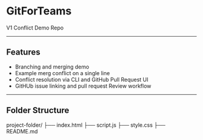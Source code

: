 # GitForTeams

V1 Conflict Demo Repo

---

## Features

- Branching and merging demo
- Example merg conflict on a single line
- Conflict resolution via CLI and GitHub Pull Request UI
- GitHUb issue linking and pull request Review workflow

---
## Folder Structure

project-folder/
├── index.html
├── script.js
├── style.css
├── README.md



